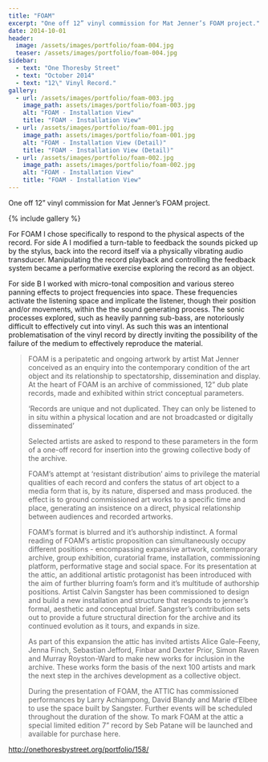 ```yaml
---
title: "FOAM"
excerpt: "One off 12” vinyl commission for Mat Jenner’s FOAM project."
date: 2014-10-01
header:
  image: /assets/images/portfolio/foam-004.jpg
  teaser: /assets/images/portfolio/foam-004.jpg
sidebar:
  - text: "One Thoresby Street"
  - text: "October 2014"
  - text: "12\" Vinyl Record."
gallery:
  - url: /assets/images/portfolio/foam-003.jpg
    image_path: assets/images/portfolio/foam-003.jpg
    alt: "FOAM - Installation View"
    title: "FOAM - Installation View"
  - url: /assets/images/portfolio/foam-001.jpg
    image_path: assets/images/portfolio/foam-001.jpg
    alt: "FOAM - Installation View (Detail)"
    title: "FOAM - Installation View (Detail)"
  - url: /assets/images/portfolio/foam-002.jpg
    image_path: assets/images/portfolio/foam-002.jpg
    alt: "FOAM - Installation View"
    title: "FOAM - Installation View"
---
```

One off 12” vinyl commission for Mat Jenner’s FOAM project.

{% include gallery %}

For FOAM I chose specifically to respond to the physical aspects of the record. For side A I modified a turn-table to feedback the sounds picked up by the stylus, back into the record itself via a physically vibrating audio transducer. Manipulating the record playback and controlling the feedback system became a performative exercise exploring the record as an object.

For side B I worked with micro-tonal composition and various stereo panning effects to project frequencies into space. These frequencies activate the listening space and implicate the listener, though their position and/or movements, within the the sound generating process. The sonic processes explored, such as heavily panning sub-bass, are notoriously difficult to effectively cut into vinyl. As such this was an intentional problematisation of the vinyl record by directly inviting the possibility of the failure of the medium to effectively reproduce the material.

> FOAM is a peripatetic and ongoing artwork by artist Mat Jenner conceived as an enquiry into the contemporary condition of the art object and its relationship to spectatorship, dissemination and display. At the heart of FOAM is an archive of commissioned, 12” dub plate records, made and exhibited within strict conceptual parameters.
>
> ‘Records are unique and not duplicated. They can only be listened to in situ within a physical location and are not broadcasted or digitally disseminated’
>
> Selected artists are asked to respond to these parameters in the form of a one-off record for insertion into the growing collective body of the archive.
>
> FOAM’s attempt at ‘resistant distribution’ aims to privilege the material qualities of each record and confers the status of art object to a media form that is, by its nature, dispersed and mass produced. the effect is to ground commissioned art works to a specific time and place, generating an insistence on a direct, physical relationship between audiences and recorded artworks.
>
> FOAM’s format is blurred and it’s authorship indistinct. A formal reading of FOAM’s artistic proposition can simultaneously occupy different positions - encompassing expansive artwork, contemporary archive, group exhibition, curatorial frame, installation, commissioning platform, performative stage and social space. For its presentation at the attic, an additional artistic protagonist has been introduced with the aim of further blurring foam’s form and it’s multitude of authorship positions. Artist Calvin Sangster has been commissioned to design and build a new installation and structure that responds to jenner’s formal, aesthetic and conceptual brief. Sangster’s contribution sets out to provide a future structural direction for the archive and its continued evolution as it tours, and expands in size.
>
> As part of this expansion the attic has invited artists Alice Gale–Feeny, Jenna Finch, Sebastian Jefford, Finbar and Dexter Prior, Simon Raven and Murray Royston-Ward to make new works for inclusion in the archive. These works form the basis of the next 100 artists and mark the next step in the archives development as a collective object.
>
> During the presentation of FOAM, the ATTIC has commissioned performances by Larry Achiampong, David Blandy and Marie d’Elbee to use the space built by Sangster. Further events will be scheduled throughout the duration of the show. To mark FOAM at the attic a special limited edition 7” record by Seb Patane will be launched and available for purchase here.

http://onethoresbystreet.org/portfolio/158/
